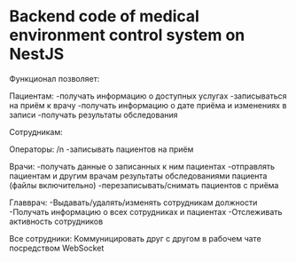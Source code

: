 # Backend code of medical environment control system on NestJS

Функционал позволяет:

Пациентам:
-получать информацию о доступных услугах
-записываться на приём к врачу
-получать информацию о дате приёма и изменениях в записи
-получать результаты обследования


Сотрудникам:

Операторы:
/n
-записывать пациентов на приём

Врачи:
-получать данные о записанных к ним пациентах
-отправлять пациентам и другим врачам результаты обследованиями пациента (файлы включительно)
-перезаписывать/снимать пациентов с приёма

Главврач:
-Выдавать/удалять/изменять сотрудникам должности
-Получать информацию о всех сотрудниках и пациентах
-Отслеживать активность сотрудников

Все сотрудники:
Коммуницировать друг с другом в рабочем чате посредством WebSocket

